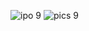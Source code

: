 ![ipo 9](https://github.com/user-attachments/assets/6b6a25b5-d6c7-45ca-b471-d2f67a0812d9)
![pics 9](https://github.com/user-attachments/assets/27d0b54c-7d8d-4c64-a4e5-313aceff4e98)
